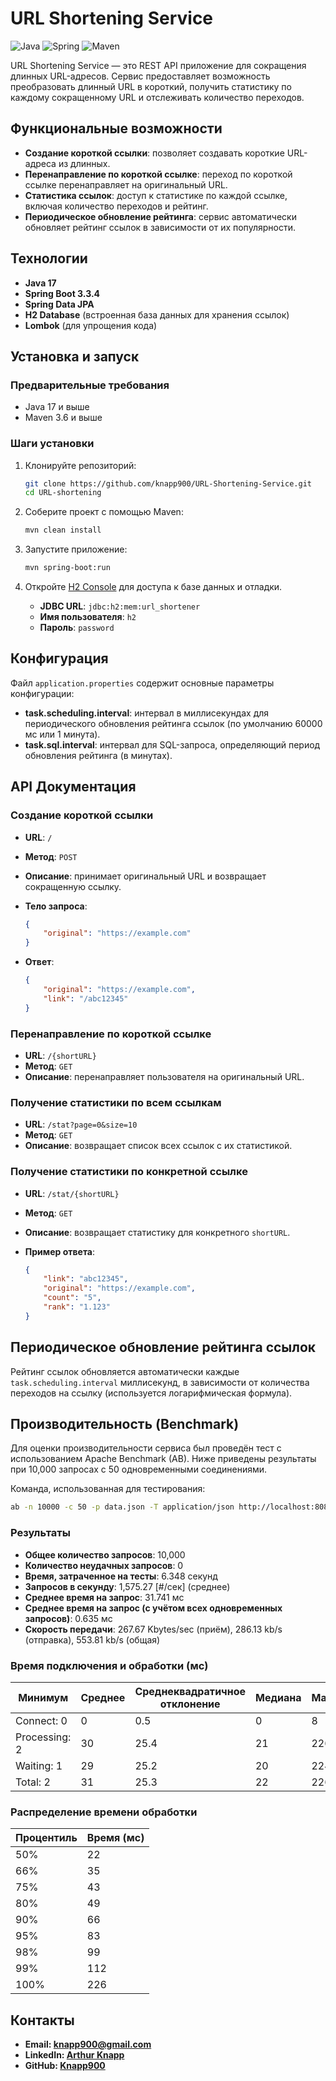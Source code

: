 
# URL Shortening Service
![Java](https://img.shields.io/badge/Java-ED8B00?style=for-the-badge&logo=java&logoColor=white)
![Spring](https://img.shields.io/badge/Spring-6DB33F?style=for-the-badge&logo=spring&logoColor=white)
![Maven](https://img.shields.io/badge/Maven-C71A36?style=for-the-badge&logo=apache-maven&logoColor=white)

URL Shortening Service — это REST API приложение для сокращения длинных URL-адресов. Сервис предоставляет возможность преобразовать длинный URL в короткий, получить статистику по каждому сокращенному URL и отслеживать количество переходов.

## Функциональные возможности

- **Создание короткой ссылки**: позволяет создавать короткие URL-адреса из длинных.
- **Перенаправление по короткой ссылке**: переход по короткой ссылке перенаправляет на оригинальный URL.
- **Статистика ссылок**: доступ к статистике по каждой ссылке, включая количество переходов и рейтинг.
- **Периодическое обновление рейтинга**: сервис автоматически обновляет рейтинг ссылок в зависимости от их популярности.

## Технологии

- **Java 17**
- **Spring Boot 3.3.4**
- **Spring Data JPA**
- **H2 Database** (встроенная база данных для хранения ссылок)
- **Lombok** (для упрощения кода)

## Установка и запуск

### Предварительные требования

- Java 17 и выше
- Maven 3.6 и выше

### Шаги установки

1. Клонируйте репозиторий:

   ```bash
   git clone https://github.com/knapp900/URL-Shortening-Service.git
   cd URL-shortening
   ```

2. Соберите проект с помощью Maven:

   ```bash
   mvn clean install
   ```

3. Запустите приложение:

   ```bash
   mvn spring-boot:run
   ```

4. Откройте [H2 Console](http://localhost:8080/h2-console) для доступа к базе данных и отладки.

   - **JDBC URL**: `jdbc:h2:mem:url_shortener`
   - **Имя пользователя**: `h2`
   - **Пароль**: `password`

## Конфигурация

Файл `application.properties` содержит основные параметры конфигурации:

- **task.scheduling.interval**: интервал в миллисекундах для периодического обновления рейтинга ссылок (по умолчанию 60000 мс или 1 минута).
- **task.sql.interval**: интервал для SQL-запроса, определяющий период обновления рейтинга (в минутах).

## API Документация

### Создание короткой ссылки

- **URL**: `/`
- **Метод**: `POST`
- **Описание**: принимает оригинальный URL и возвращает сокращенную ссылку.
- **Тело запроса**:

  ```json
  {
      "original": "https://example.com"
  }
  ```

- **Ответ**:

  ```json
  {
      "original": "https://example.com",
      "link": "/abc12345"
  }
  ```

### Перенаправление по короткой ссылке

- **URL**: `/{shortURL}`
- **Метод**: `GET`
- **Описание**: перенаправляет пользователя на оригинальный URL.
  
### Получение статистики по всем ссылкам

- **URL**: `/stat?page=0&size=10`
- **Метод**: `GET`
- **Описание**: возвращает список всех ссылок с их статистикой.
  
### Получение статистики по конкретной ссылке

- **URL**: `/stat/{shortURL}`
- **Метод**: `GET`
- **Описание**: возвращает статистику для конкретного `shortURL`.
- **Пример ответа**:

  ```json
  {
      "link": "abc12345",
      "original": "https://example.com",
      "count": "5",
      "rank": "1.123"
  }
  ```

## Периодическое обновление рейтинга ссылок

Рейтинг ссылок обновляется автоматически каждые `task.scheduling.interval` миллисекунд, в зависимости от количества переходов на ссылку (используется логарифмическая формула).

## Производительность (Benchmark)

Для оценки производительности сервиса был проведён тест с использованием Apache Benchmark (AB). Ниже приведены результаты при 10,000 запросах с 50 одновременными соединениями.

Команда, использованная для тестирования:
```bash
ab -n 10000 -c 50 -p data.json -T application/json http://localhost:8080/
```

### Результаты

- **Общее количество запросов**: 10,000
- **Количество неудачных запросов**: 0
- **Время, затраченное на тесты**: 6.348 секунд
- **Запросов в секунду**: 1,575.27 [#/сек] (среднее)
- **Среднее время на запрос**: 31.741 мс
- **Среднее время на запрос (с учётом всех одновременных запросов)**: 0.635 мс
- **Скорость передачи**: 267.67 Kbytes/sec (приём), 286.13 kb/s (отправка), 553.81 kb/s (общая)

### Время подключения и обработки (мс)

| Минимум | Среднее | Среднеквадратичное отклонение | Медиана | Максимум |
|---------|---------|-------------------------------|---------|----------|
| Connect:      0 |    0   |   0.5  |    0    |     8   |
| Processing:   2 |   30   |  25.4  |   21    |   226   |
| Waiting:      1 |   29   |  25.2  |   20    |   224   |
| Total:        2 |   31   |  25.3  |   22    |   226   |

### Распределение времени обработки

| Процентиль | Время (мс) |
|------------|------------|
| 50%        | 22         |
| 66%        | 35         |
| 75%        | 43         |
| 80%        | 49         |
| 90%        | 66         |
| 95%        | 83         |
| 98%        | 99         |
| 99%        | 112        |
| 100%       | 226        |


## Контакты

- **Email: knapp900@gmail.com**
- **LinkedIn: [Arthur Knapp](#https://www.linkedin.com/in/arthur-knapp-808a6a166/)**
- **GitHub: [Knapp900](#https://github.com/knapp900)**

